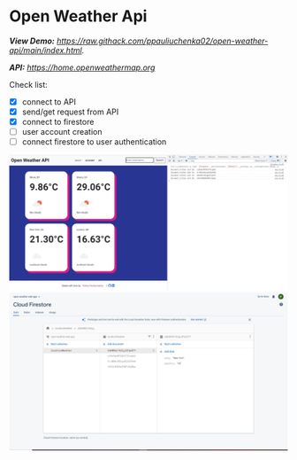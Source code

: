 # Open Weather Api
*__View Demo:__ https://raw.githack.com/ppauliuchenka02/open-weather-api/main/index.html.*

*__API:__ https://home.openweathermap.org*

Check list:
- [x] connect to API
- [x] send/get request from API
- [x] connect to firestore
- [ ] user account creation
- [ ] connect firestore to user authentication

![user screen](./screen.JPG)
![user screen](./firestore.JPG)
